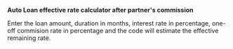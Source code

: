**Auto Loan effective rate calculator after partner's commission**

Enter the loan amount, duration in months, interest rate in percentage, one-off commision rate in percentage and the code will estimate the effective remaining rate.

